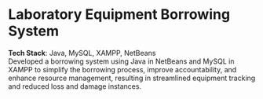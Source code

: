 # Laboratory Equipment Borrowing System

**Tech Stack**: Java, MySQL, XAMPP, NetBeans<br>
Developed a borrowing system using Java in NetBeans and MySQL in XAMPP to simplify the borrowing process, improve accountability, and enhance resource management, resulting in streamlined equipment tracking and reduced loss and damage instances.
